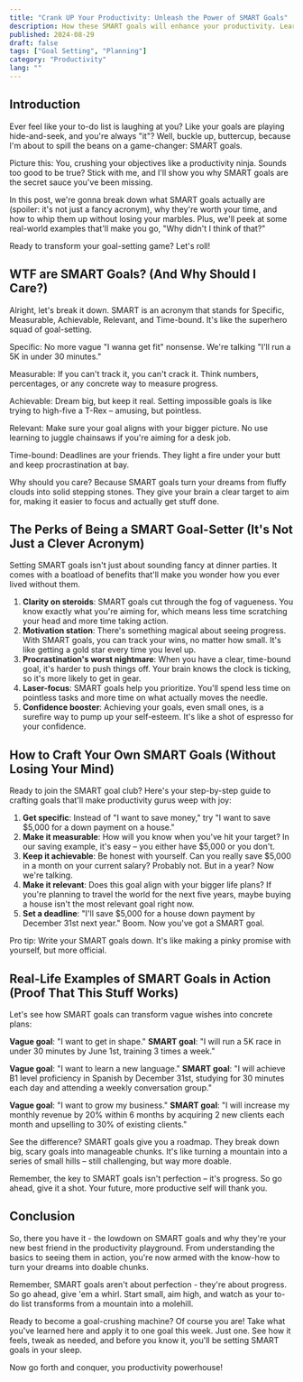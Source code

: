 ```yaml
---
title: "Crank UP Your Productivity: Unleash the Power of SMART Goals"
description: How these SMART goals will enhance your productivity. Learn how to set, crush, and celebrate your goals like a boss. Get SMART now!
published: 2024-08-29
draft: false
tags: ["Goal Setting", "Planning"]
category: "Productivity"
lang: ""
---
```



## Introduction

Ever feel like your to-do list is laughing at you? Like your goals are playing hide-and-seek, and you're always "it"? Well, buckle up, buttercup, because I'm about to spill the beans on a game-changer: SMART goals.

Picture this: You, crushing your objectives like a productivity ninja. Sounds too good to be true? Stick with me, and I'll show you why SMART goals are the secret sauce you've been missing.


In this post, we're gonna break down what SMART goals actually are (spoiler: it's not just a fancy acronym), why they're worth your time, and how to whip them up without losing your marbles. Plus, we'll peek at some real-world examples that'll make you go, "Why didn't I think of that?"

Ready to transform your goal-setting game? Let's roll!

## WTF are SMART Goals? (And Why Should I Care?)

Alright, let's break it down. SMART is an acronym that stands for Specific, Measurable, Achievable, Relevant, and Time-bound. It's like the superhero squad of goal-setting.

Specific: No more vague "I wanna get fit" nonsense. We're talking "I'll run a 5K in under 30 minutes."

Measurable: If you can't track it, you can't crack it. Think numbers, percentages, or any concrete way to measure progress.

Achievable: Dream big, but keep it real. Setting impossible goals is like trying to high-five a T-Rex – amusing, but pointless.

Relevant: Make sure your goal aligns with your bigger picture. No use learning to juggle chainsaws if you're aiming for a desk job.

Time-bound: Deadlines are your friends. They light a fire under your butt and keep procrastination at bay.

Why should you care? Because SMART goals turn your dreams from fluffy clouds into solid stepping stones. They give your brain a clear target to aim for, making it easier to focus and actually get stuff done.

## The Perks of Being a SMART Goal-Setter (It's Not Just a Clever Acronym)

Setting SMART goals isn't just about sounding fancy at dinner parties. It comes with a boatload of benefits that'll make you wonder how you ever lived without them.

1. **Clarity on steroids**: SMART goals cut through the fog of vagueness. You know exactly what you're aiming for, which means less time scratching your head and more time taking action.
2. **Motivation station**: There's something magical about seeing progress. With SMART goals, you can track your wins, no matter how small. It's like getting a gold star every time you level up.
3. **Procrastination's worst nightmare**: When you have a clear, time-bound goal, it's harder to push things off. Your brain knows the clock is ticking, so it's more likely to get in gear.
4. **Laser-focus**: SMART goals help you prioritize. You'll spend less time on pointless tasks and more time on what actually moves the needle.
5. **Confidence booster**: Achieving your goals, even small ones, is a surefire way to pump up your self-esteem. It's like a shot of espresso for your confidence.

## How to Craft Your Own SMART Goals (Without Losing Your Mind)

Ready to join the SMART goal club? Here's your step-by-step guide to crafting goals that'll make productivity gurus weep with joy:

1. **Get specific**: Instead of "I want to save money," try "I want to save $5,000 for a down payment on a house."
2. **Make it measurable**: How will you know when you've hit your target? In our saving example, it's easy – you either have $5,000 or you don't.
3. **Keep it achievable**: Be honest with yourself. Can you really save $5,000 in a month on your current salary? Probably not. But in a year? Now we're talking.
4. **Make it relevant**: Does this goal align with your bigger life plans? If you're planning to travel the world for the next five years, maybe buying a house isn't the most relevant goal right now.
5. **Set a deadline**: "I'll save $5,000 for a house down payment by December 31st next year." Boom. Now you've got a SMART goal.

Pro tip: Write your SMART goals down. It's like making a pinky promise with yourself, but more official.

## Real-Life Examples of SMART Goals in Action (Proof That This Stuff Works)

Let's see how SMART goals can transform vague wishes into concrete plans:

**Vague goal**: "I want to get in shape." **SMART goal**: "I will run a 5K race in under 30 minutes by June 1st, training 3 times a week."

**Vague goal**: "I want to learn a new language." **SMART goal**: "I will achieve B1 level proficiency in Spanish by December 31st, studying for 30 minutes each day and attending a weekly conversation group."

**Vague goal**: "I want to grow my business." **SMART goal**: "I will increase my monthly revenue by 20% within 6 months by acquiring 2 new clients each month and upselling to 30% of existing clients."

See the difference? SMART goals give you a roadmap. They break down big, scary goals into manageable chunks. It's like turning a mountain into a series of small hills – still challenging, but way more doable.

Remember, the key to SMART goals isn't perfection – it's progress. So go ahead, give it a shot. Your future, more productive self will thank you.

## Conclusion

So, there you have it - the lowdown on SMART goals and why they're your new best friend in the productivity playground. From understanding the basics to seeing them in action, you're now armed with the know-how to turn your dreams into doable chunks.

Remember, SMART goals aren't about perfection - they're about progress. So go ahead, give 'em a whirl. Start small, aim high, and watch as your to-do list transforms from a mountain into a molehill.

Ready to become a goal-crushing machine? Of course you are! Take what you've learned here and apply it to one goal this week. Just one. See how it feels, tweak as needed, and before you know it, you'll be setting SMART goals in your sleep.

Now go forth and conquer, you productivity powerhouse!
